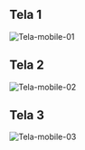## Tela 1
![Tela-mobile-01](https://github.com/gabrielNunesKlein/Projeto-pitzzaria-mobile/assets/68081043/3c744e55-0ad3-47ea-9067-a2034d7def78)

## Tela 2
![Tela-mobile-02](https://github.com/gabrielNunesKlein/Projeto-pitzzaria-mobile/assets/68081043/8a60306f-7705-475f-bf58-490f4fe74a52)

## Tela 3
![Tela-mobile-03](https://github.com/gabrielNunesKlein/Projeto-pitzzaria-mobile/assets/68081043/b34b4b26-29a8-4c91-bc12-591377722756)

